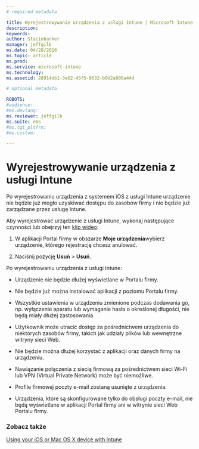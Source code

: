 ```yaml
---
# required metadata

title: Wyrejestrowywanie urządzenia z usługi Intune | Microsoft Intune
description:
keywords:
author: Staciebarker
manager: jeffgilb
ms.date: 04/28/2016
ms.topic: article
ms.prod:
ms.service: microsoft-intune
ms.technology:
ms.assetid: 28914db1-3e62-45f5-9632-b0d2a808a44d

# optional metadata

ROBOTS:
#audience:
#ms.devlang:
ms.reviewer: jeffgilb
ms.suite: ems
#ms.tgt_pltfrm:
#ms.custom:

---
```



# Wyrejestrowywanie urządzenia z usługi Intune

Po wyrejestrowaniu urządzenia z systemem iOS z usługi Intune urządzenie nie będzie już mogło uzyskiwać dostępu do zasobów firmy i nie będzie już zarządzane przez usługę Intune.

Aby wyrejestrować urządzenie z usługi Intune, wykonaj następujące czynności lub obejrzyj ten [klip wideo](http://aka.ms/kfz8j1):

1.  W aplikacji Portal firmy w obszarze **Moje urządzenia**wybierz urządzenie, którego rejestrację chcesz anulować.

2.  Naciśnij pozycję **Usuń** &gt; **Usuń**.

Po wyrejestrowaniu urządzenia z usługi Intune:

-   Urządzenie nie będzie dłużej wyświetlane w Portalu firmy.

-   Nie będzie już można instalować aplikacji z poziomu Portalu firmy.

-   Wszystkie ustawienia w urządzeniu zmienione podczas dodawania go, np. wyłączenie aparatu lub wymaganie hasła o określonej długości, nie będą miały dłużej zastosowania.

-   Użytkownik może utracić dostęp za pośrednictwem urządzenia do niektórych zasobów firmy, takich jak udziały plików lub wewnętrzne witryny sieci Web.

-   Nie będzie można dłużej korzystać z aplikacji oraz danych firmy na urządzeniu.

-   Nawiązanie połączenia z siecią firmową za pośrednictwem sieci Wi-Fi lub VPN (Virtual Private Network) może być niemożliwe.

-   Profile firmowej poczty e-mail zostaną usunięte z urządzenia.

-   Urządzenia, które są skonfigurowane tylko do obsługi poczty e-mail, nie będą wyświetlane w aplikacji Portal firmy ani w witrynie sieci Web Portalu firmy.

### Zobacz także
[Using your iOS or Mac OS X device with Intune](using-your-ios-or-mac-os-x-device-with-intune.md)

<!--HONumber=May16_HO2-->


